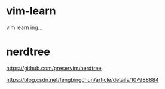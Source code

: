 # vim-learn
vim learn ing...

# nerdtree

https://github.com/preservim/nerdtree

https://blog.csdn.net/fengbingchun/article/details/107988884
